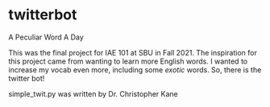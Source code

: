 # twitterbot
A Peculiar Word A Day

This was the final project for IAE 101 at SBU in Fall 2021. The inspiration for this project came from wanting to learn more English words. I wanted to increase my vocab even more, including some *exotic* words. So, there is the twitter bot!


simple_twit.py was written by Dr. Christopher Kane

